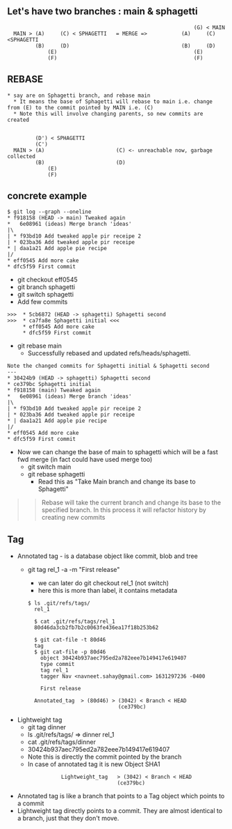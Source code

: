 ## Let's have two branches : main & sphagetti
```
                                                            (G) < MAIN
  MAIN > (A)     (C) < SPHAGETTI   = MERGE =>           (A)     (C) <SPHAGETTI
         (B)     (D)                                    (B)     (D)
             (E)                                            (E)
             (F)                                            (F)

```
## REBASE
    * say are on Sphagetti branch, and rebase main 
      * It means the base of Sphagetti will rebase to main i.e. change from (E) to the commit pointed by MAIN i.e. (C) 
      * Note this will involve changing parents, so new commits are created
```

         (D') < SPHAGETTI
         (C')                                                 
  MAIN > (A)                       (C) <- unreachable now, garbage collected
         (B)                       (D)                                    
             (E)                                            
             (F)                                            

```
## concrete example
```
$ git log --graph --oneline
* f918158 (HEAD -> main) Tweaked again
*   6e08961 (ideas) Merge branch 'ideas'
|\
| * f93bd10 Add tweaked apple pir receipe 2
| * 023ba36 Add tweaked apple pir receipe
* | daa1a21 Add apple pie recipe
|/
* eff0545 Add more cake
* dfc5f59 First commit
```
* git checkout eff0545
* git branch sphagetti
* git switch sphagetti
* Add few commits
```
>>>  * 5cb6872 (HEAD -> sphagetti) Sphagetti second
>>>  * ca7fa8e Sphagetti initial <<<
     * eff0545 Add more cake
     * dfc5f59 First commit
```
* git rebase main
  * Successfully rebased and updated refs/heads/sphagetti.
```
Note the changed commits for Sphagetti initial & Sphagetti second
---
* 30424b9 (HEAD -> sphagetti) Sphagetti second
* ce379bc Sphagetti initial
* f918158 (main) Tweaked again
*   6e08961 (ideas) Merge branch 'ideas'
|\
| * f93bd10 Add tweaked apple pir receipe 2
| * 023ba36 Add tweaked apple pir receipe
* | daa1a21 Add apple pie recipe
|/
* eff0545 Add more cake
* dfc5f59 First commit
```

* Now we can change the base of main to sphagetti which will be a fast fwd merge (in fact could have used merge too)
  * git switch main
  * git rebase sphagetti
    * Read this as "Take Main branch and change its base to Sphagetti"
>> Rebase will take the current branch and change its base to the specified branch. In this process it will refactor history by creating new commits 

## Tag
* Annotated tag - is a database object like commit, blob and tree
  * git tag rel_1 -a -m "First release"
    * we can later do git checkout rel_1 (not switch)
    * here this is more than label, it contains metadata 
    ```
    $ ls .git/refs/tags/
      rel_1
    ```
    ```
      $ cat .git/refs/tags/rel_1
      80d46da3cb2fb7b2c0063fe436ea17f18b253b62

      $ git cat-file -t 80d46
      tag
      $ git cat-file -p 80d46
        object 30424b937aec795ed2a782eee7b149417e619407
        type commit
        tag rel_1
        tagger Nav <navneet.sahay@gmail.com> 1631297236 -0400

        First release
    ```
    
    ```
      Annotated_tag  > (80d46) > (3042) < Branch < HEAD
                                 (ce379bc)
    ```
* Lightweight tag
  * git tag dinner
  * ls .git/refs/tags/ => dinner  rel_1
  *  cat .git/refs/tags/dinner
    * 30424b937aec795ed2a782eee7b149417e619407
    * Note this is directly the commit pointed by the branch
    * In case of annotated tag it is new Object SHA1
    ```
                  Lightweight_tag   > (3042) < Branch < HEAD
                                    (ce379bc)
    ```
* Annotated tag is like a branch that points to a Tag object which points to a commit
* Lightweight tag directly points to a commit. They are almost identical to a branch, just that they don't move.
